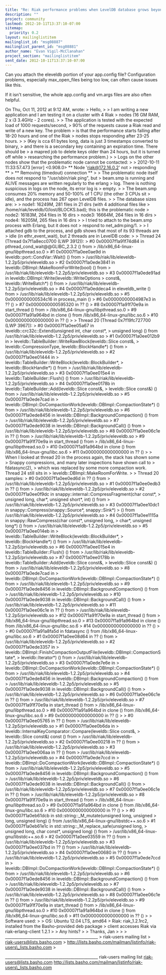 ```yaml
---
title: "Re: Riak performance problems when LevelDB database grows beyond 16GB"
description: ""
project: community
lastmod: 2012-10-11T13:37:10-07:00
sitemap:
  priority: 0.2
layout: mailinglistitem
mailinglist_id: "msg08887"
mailinglist_parent_id: "msg08881"
author_name: "Evan Vigil-McClanahan"
project_section: "mailinglistitem"
sent_date: 2012-10-11T13:37:10-07:00
---
```



Can you attach the eleveldb portion of your app.config file?
Configuration problems, especially max\_open\_files being too low, can
often cause issues like this.

If it isn't sensitive, the whole app.config and vm.args files are also
often helpful.

On Thu, Oct 11, 2012 at 9:12 AM,  wrote:
&gt; Hello,
&gt;
&gt; I am writing a new application and I am testing it on a cluster with 4 Riak
&gt; nodes (16 GM RAM, 2 x i3 3.4GHz - 2 cores).
&gt;
&gt; The application is tested with the expected load of 1000 requests/second,
&gt; 90% of the requests cause a Riak read and write of a new key. The problem
&gt; is that the performance starts falling after 18-20 hours and one of the Riak
&gt; nodes stops responding after 23-25 hours.
&gt;
&gt; (Key is cca 61 bytes long, data is just 3 timestamps converted to binary,
&gt; and there is a secondary key containing an expiration time. There should be
&gt; a mapred job to delete keys older than 24 hours, but it is turned off while
&gt; researching the performance problem.)
&gt;
&gt; Logs on the other nodes show that the problematic node cannot be contacted:
&gt;
&gt; 2012-10-11 11:33:57.473 [error] &lt;0.908.0&gt; \*\* Node 'riak@172.16.0.2' not
&gt; responding \*\*
&gt; \*\* Removing (timedout) connection \*\*
&gt;
&gt; The problematic node itself does not respond to "/usr/sbin/riak ping", but
&gt; beam.smp is running and ALIVE messages are written regularly to the erlang
&gt; log. There is nothing suspicious in logs on the node, its error log is
&gt; empty.
&gt;
&gt; The beam.smp consumes 20% memory and 50-100% of 1 CPU (the other 3 CPUs sit
&gt; idle), and the process has 267 open LevelDB files.
&gt;
&gt; The database sizes are:
&gt;
&gt; node1: 16249M, 281 files in 21 dirs (with 4 additional files like
&gt; /home/riak/leveldb/0/lost/BLOCKS.bad); this is the problematic node
&gt; node2: 16183M, 264 files in 16 dirs
&gt; node3: 16664M, 264 files in 16 dirs
&gt; node4: 16205M, 265 files in 16 dirs
&gt;
&gt; I tried to attach to the beam.smp process with Erlang, but it does not
&gt; respond to net\_adm:ping/1.
&gt;
&gt; I attached gdb to the process, and gdb shows that most of its 93 threads are
&gt; idle (in ethr\_event\_wait), but 2 threads are in LevelDB code:
&gt;
&gt; Thread 24 (Thread 0x7f1a8ecc0700 (LWP 3912)):
&gt; #0 0x00007f1a91f74d84 in pthread\_cond\_wait@@GLIBC\_2.3.2 () from
&gt; /lib/x86\_64-linux-gnu/libpthread.so.0
&gt; #1 0x00007f1a0ee0ae9d in leveldb::port::CondVar::Wait() () from
&gt; /usr/lib/riak/lib/eleveldb-1.2.2p5/priv/eleveldb.so
&gt; #2 0x00007f1a0ede3841 in leveldb::DBImpl::MakeRoomForWrite(bool) () from
&gt; /usr/lib/riak/lib/eleveldb-1.2.2p5/priv/eleveldb.so
&gt; #3 0x00007f1a0ede91ad in leveldb::DBImpl::Write(leveldb::WriteOptions
&gt; const&, leveldb::WriteBatch\*) () from
&gt; /usr/lib/riak/lib/eleveldb-1.2.2p5/priv/eleveldb.so
&gt; #4 0x00007f1a0eddeca4 in eleveldb\_write () from
&gt; /usr/lib/riak/lib/eleveldb-1.2.2p5/priv/eleveldb.so
&gt; #5 0x0000000000534c16 in process\_main ()
&gt; #6 0x00000000004987e3 in ?? ()
&gt; #7 0x0000000000595320 in ?? ()
&gt; #8 0x00007f1a91f70e9a in start\_thread () from
&gt; /lib/x86\_64-linux-gnu/libpthread.so.0
&gt; #9 0x00007f1a91a964bd in clone () from /lib/x86\_64-linux-gnu/libc.so.6
&gt; #10 0x0000000000000000 in ?? ()
&gt;
&gt; Thread 20 (Thread 0x7f19fc727700 (LWP 3967)):
&gt; #0 0x00007f1a0ee05a67 in leveldb::crc32c::Extend(unsigned int, char const\*,
&gt; unsigned long) () from /usr/lib/riak/lib/eleveldb-1.2.2p5/priv/eleveldb.so
&gt; #1 0x00007f1a0ee012b9 in
&gt; leveldb::TableBuilder::WriteRawBlock(leveldb::Slice const&,
&gt; leveldb::CompressionType, leveldb::BlockHandle\*) () from
&gt; /usr/lib/riak/lib/eleveldb-1.2.2p5/priv/eleveldb.so
&gt; #2 0x00007f1a0ee01444 in
&gt; leveldb::TableBuilder::WriteBlock(leveldb::BlockBuilder\*,
&gt; leveldb::BlockHandle\*) () from
&gt; /usr/lib/riak/lib/eleveldb-1.2.2p5/priv/eleveldb.so
&gt; #3 0x00007f1a0ee015e4 in leveldb::TableBuilder::Flush() () from
&gt; /usr/lib/riak/lib/eleveldb-1.2.2p5/priv/eleveldb.so
&gt; #4 0x00007f1a0ee0178b in leveldb::TableBuilder::Add(leveldb::Slice const&,
&gt; leveldb::Slice const&) () from
&gt; /usr/lib/riak/lib/eleveldb-1.2.2p5/priv/eleveldb.so
&gt; #5 0x00007f1a0ede7cad in
&gt; leveldb::DBImpl::DoCompactionWork(leveldb::DBImpl::CompactionState\*) () from
&gt; /usr/lib/riak/lib/eleveldb-1.2.2p5/priv/eleveldb.so
&gt; #6 0x00007f1a0ede8456 in leveldb::DBImpl::BackgroundCompaction() () from
&gt; /usr/lib/riak/lib/eleveldb-1.2.2p5/priv/eleveldb.so
&gt; #7 0x00007f1a0ede9038 in leveldb::DBImpl::BackgroundCall() () from
&gt; /usr/lib/riak/lib/eleveldb-1.2.2p5/priv/eleveldb.so
&gt; #8 0x00007f1a0ee06c1e in ?? () from
&gt; /usr/lib/riak/lib/eleveldb-1.2.2p5/priv/eleveldb.so
&gt; #9 0x00007f1a91f70e9a in start\_thread () from
&gt; /lib/x86\_64-linux-gnu/libpthread.so.0
&gt; #10 0x00007f1a91a964bd in clone () from /lib/x86\_64-linux-gnu/libc.so.6
&gt; #11 0x0000000000000000 in ?? ()
&gt;
&gt; When I looked at thread 20 in the process again, the stack has shown some
&gt; Snappy compressions, and many later inspections have shown call to
&gt; fdatasync(2),
&gt; which was replaced by some more compaction work. Thread 24 still sits in
&gt; leveldb::DBImpl::MakeRoomForWrite.
&gt;
&gt; Thread 20 samples:
&gt; #0 0x00007f1a0ee0ed6d in ?? () from
&gt; /usr/lib/riak/lib/eleveldb-1.2.2p5/priv/eleveldb.so
&gt; #1 0x00007f1a0ee0edb3 in ?? () from
&gt; /usr/lib/riak/lib/eleveldb-1.2.2p5/priv/eleveldb.so
&gt; #2 0x00007f1a0ee0f9dc in snappy::internal::CompressFragment(char const\*,
&gt; unsigned long, char\*, unsigned short\*, int) () from
&gt; /usr/lib/riak/lib/eleveldb-1.2.2p5/priv/eleveldb.so
&gt; #3 0x00007f1a0ee10dc1 in snappy::Compress(snappy::Source\*, snappy::Sink\*)
&gt; () from /usr/lib/riak/lib/eleveldb-1.2.2p5/priv/eleveldb.so
&gt; #4 0x00007f1a0ee1115a in snappy::RawCompress(char const\*, unsigned long,
&gt; char\*, unsigned long\*) () from
&gt; /usr/lib/riak/lib/eleveldb-1.2.2p5/priv/eleveldb.so
&gt; #5 0x00007f1a0ee014eb in
&gt; leveldb::TableBuilder::WriteBlock(leveldb::BlockBuilder\*,
&gt; leveldb::BlockHandle\*) () from
&gt; /usr/lib/riak/lib/eleveldb-1.2.2p5/priv/eleveldb.so
&gt; #6 0x00007f1a0ee015e4 in leveldb::TableBuilder::Flush() () from
&gt; /usr/lib/riak/lib/eleveldb-1.2.2p5/priv/eleveldb.so
&gt; #7 0x00007f1a0ee0178b in leveldb::TableBuilder::Add(leveldb::Slice const&,
&gt; leveldb::Slice const&) () from
&gt; /usr/lib/riak/lib/eleveldb-1.2.2p5/priv/eleveldb.so
&gt; #8 0x00007f1a0ede7cad in
&gt; leveldb::DBImpl::DoCompactionWork(leveldb::DBImpl::CompactionState\*) () from
&gt; /usr/lib/riak/lib/eleveldb-1.2.2p5/priv/eleveldb.so
&gt; #9 0x00007f1a0ede8456 in leveldb::DBImpl::BackgroundCompaction() () from
&gt; /usr/lib/riak/lib/eleveldb-1.2.2p5/priv/eleveldb.so
&gt; #10 0x00007f1a0ede9038 in leveldb::DBImpl::BackgroundCall() () from
&gt; /usr/lib/riak/lib/eleveldb-1.2.2p5/priv/eleveldb.so
&gt; #11 0x00007f1a0ee06c1e in ?? () from
&gt; /usr/lib/riak/lib/eleveldb-1.2.2p5/priv/eleveldb.so
&gt; #12 0x00007f1a91f70e9a in start\_thread () from
&gt; /lib/x86\_64-linux-gnu/libpthread.so.0
&gt; #13 0x00007f1a91a964bd in clone () from /lib/x86\_64-linux-gnu/libc.so.6
&gt; #14 0x0000000000000000 in ?? ()
&gt;
&gt; #0 0x00007f1a91a8fa5d in fdatasync () from /lib/x86\_64-linux-gnu/libc.so.6
&gt; #1 0x00007f1a0ee08d64 in ?? () from
&gt; /usr/lib/riak/lib/eleveldb-1.2.2p5/priv/eleveldb.so
&gt; #2 0x00007f1a0ede3357 in
&gt; leveldb::DBImpl::FinishCompactionOutputFile(leveldb::DBImpl::CompactionState\*,
&gt; leveldb::Iterator\*) () from
&gt; /usr/lib/riak/lib/eleveldb-1.2.2p5/priv/eleveldb.so
&gt; #3 0x00007f1a0ede7e6e in
&gt; leveldb::DBImpl::DoCompactionWork(leveldb::DBImpl::CompactionState\*) () from
&gt; /usr/lib/riak/lib/eleveldb-1.2.2p5/priv/eleveldb.so
&gt; #4 0x00007f1a0ede8456 in leveldb::DBImpl::BackgroundCompaction() () from
&gt; /usr/lib/riak/lib/eleveldb-1.2.2p5/priv/eleveldb.so
&gt; #5 0x00007f1a0ede9038 in leveldb::DBImpl::BackgroundCall() () from
&gt; /usr/lib/riak/lib/eleveldb-1.2.2p5/priv/eleveldb.so
&gt; #6 0x00007f1a0ee06c1e in ?? () from
&gt; /usr/lib/riak/lib/eleveldb-1.2.2p5/priv/eleveldb.so
&gt; #7 0x00007f1a91f70e9a in start\_thread () from
&gt; /lib/x86\_64-linux-gnu/libpthread.so.0
&gt; #8 0x00007f1a91a964bd in clone () from /lib/x86\_64-linux-gnu/libc.so.6
&gt; #9 0x0000000000000000 in ?? ()
&gt;
&gt; #0 0x00007f1a0ee05765 in ?? () from
&gt; /usr/lib/riak/lib/eleveldb-1.2.2p5/priv/eleveldb.so
&gt; #1 0x00007f1a0ee0b6da in
&gt; leveldb::InternalKeyComparator::Compare(leveldb::Slice const&,
&gt; leveldb::Slice const&) const () from
&gt; /usr/lib/riak/lib/eleveldb-1.2.2p5/priv/eleveldb.so
&gt; #2 0x00007f1a0ee00218 in ?? () from
&gt; /usr/lib/riak/lib/eleveldb-1.2.2p5/priv/eleveldb.so
&gt; #3 0x00007f1a0ee006aa in ?? () from
&gt; /usr/lib/riak/lib/eleveldb-1.2.2p5/priv/eleveldb.so
&gt; #4 0x00007f1a0ede7ccd in
&gt; leveldb::DBImpl::DoCompactionWork(leveldb::DBImpl::CompactionState\*) () from
&gt; /usr/lib/riak/lib/eleveldb-1.2.2p5/priv/eleveldb.so
&gt; #5 0x00007f1a0ede8456 in leveldb::DBImpl::BackgroundCompaction() () from
&gt; /usr/lib/riak/lib/eleveldb-1.2.2p5/priv/eleveldb.so
&gt; #6 0x00007f1a0ede9038 in leveldb::DBImpl::BackgroundCall() () from
&gt; /usr/lib/riak/lib/eleveldb-1.2.2p5/priv/eleveldb.so
&gt; #7 0x00007f1a0ee06c1e in ?? () from
&gt; /usr/lib/riak/lib/eleveldb-1.2.2p5/priv/eleveldb.so
&gt; #8 0x00007f1a91f70e9a in start\_thread () from
&gt; /lib/x86\_64-linux-gnu/libpthread.so.0
&gt; #9 0x00007f1a91a964bd in clone () from /lib/x86\_64-linux-gnu/libc.so.6
&gt; #10 0x0000000000000000 in ?? ()
&gt;
&gt; #0 0x00007f1a0eb61dcb in std::string::\_M\_mutate(unsigned long, unsigned
&gt; long, unsigned long) () from /usr/lib/x86\_64-linux-gnu/libstdc++.so.6
&gt; #1 0x00007f1a0eb61e1c in std::string::\_M\_replace\_safe(unsigned long,
&gt; unsigned long, char const\*, unsigned long) () from
&gt; /usr/lib/x86\_64-linux-gnu/libstdc++.so.6
&gt; #2 0x00007f1a0ee03559 in ?? () from
&gt; /usr/lib/riak/lib/eleveldb-1.2.2p5/priv/eleveldb.so
&gt; #3 0x00007f1a0ee037bd in ?? () from
&gt; /usr/lib/riak/lib/eleveldb-1.2.2p5/priv/eleveldb.so
&gt; #4 0x00007f1a0ee00680 in ?? () from
&gt; /usr/lib/riak/lib/eleveldb-1.2.2p5/priv/eleveldb.so
&gt; #5 0x00007f1a0ede7ccd in
&gt; leveldb::DBImpl::DoCompactionWork(leveldb::DBImpl::CompactionState\*) () from
&gt; /usr/lib/riak/lib/eleveldb-1.2.2p5/priv/eleveldb.so
&gt; #6 0x00007f1a0ede8456 in leveldb::DBImpl::BackgroundCompaction() () from
&gt; /usr/lib/riak/lib/eleveldb-1.2.2p5/priv/eleveldb.so
&gt; #7 0x00007f1a0ede9038 in leveldb::DBImpl::BackgroundCall() () from
&gt; /usr/lib/riak/lib/eleveldb-1.2.2p5/priv/eleveldb.so
&gt; #8 0x00007f1a0ee06c1e in ?? () from
&gt; /usr/lib/riak/lib/eleveldb-1.2.2p5/priv/eleveldb.so
&gt; #9 0x00007f1a91f70e9a in start\_thread () from
&gt; /lib/x86\_64-linux-gnu/libpthread.so.0
&gt; #10 0x00007f1a91a964bd in clone () from /lib/x86\_64-linux-gnu/libc.so.6
&gt; #11 0x0000000000000000 in ?? ()
&gt;
&gt; Software used:
&gt;
&gt; OS: Ubuntu 12.04 LTS, amd64
&gt; Riak: riak\_1.2.1rc2, installed from the Basho-provided deb package
&gt; client accesses Riak via riak-erlang-client 1.2.1
&gt;
&gt; Any hints?
&gt;
&gt; Thanks, Jan
&gt;
&gt;
&gt; \_\_\_\_\_\_\_\_\_\_\_\_\_\_\_\_\_\_\_\_\_\_\_\_\_\_\_\_\_\_\_\_\_\_\_\_\_\_\_\_\_\_\_\_\_\_\_
&gt; riak-users mailing list
&gt; riak-users@lists.basho.com
&gt; http://lists.basho.com/mailman/listinfo/riak-users\_lists.basho.com
&gt;

\_\_\_\_\_\_\_\_\_\_\_\_\_\_\_\_\_\_\_\_\_\_\_\_\_\_\_\_\_\_\_\_\_\_\_\_\_\_\_\_\_\_\_\_\_\_\_
riak-users mailing list
riak-users@lists.basho.com
http://lists.basho.com/mailman/listinfo/riak-users\_lists.basho.com

